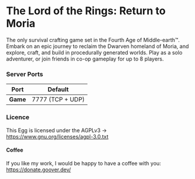 # The Lord of the Rings: Return to Moria

The only survival crafting game set in the Fourth Age of Middle-earth™. Embark on an epic journey to reclaim the Dwarven homeland of Moria, and explore, craft, and build in procedurally generated worlds. Play as a solo adventurer, or join friends in co-op gameplay for up to 8 players.

### Server Ports

| Port | Default |
|---------|---------|
| **Game** | 7777 (TCP + UDP) |


### Licence

This Egg is licensed under the AGPLv3 -> https://www.gnu.org/licenses/agpl-3.0.txt

#### Coffee

If you like my work, I would be happy to have a coffee with you:
https://donate.goover.dev/